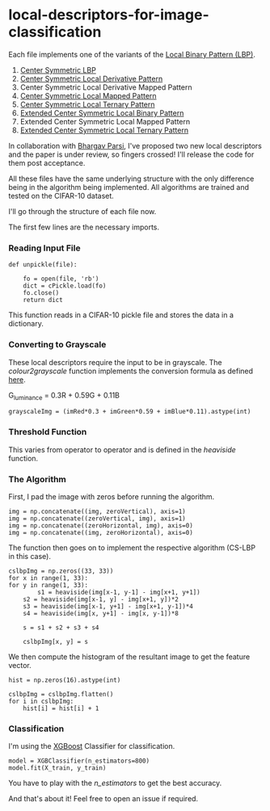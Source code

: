 # local-descriptors-for-image-classification

Each file implements one of the variants of the [Local Binary Pattern (LBP)](http://jultika.oulu.fi/files/isbn9514270762.pdf).

1. [Center Symmetric LBP](http://www.ee.oulu.fi/mvg/files/pdf/pdf_750.pdf)
2. [Center Symmetric Local Derivative Pattern](https://ieeexplore.ieee.org/document/6011859/) 
3. Center Symmetric Local Derivative Mapped Pattern
4. [Center Symmetric Local Mapped Pattern](https://dl.acm.org/citation.cfm?id=2554895)
5. [Center Symmetric Local Ternary Pattern](https://www.computer.org/csdl/proceedings/cvpr/2010/6984/00/05540195-abs.html)
6. [Extended Center Symmetric Local Binary Pattern](https://hal.archives-ouvertes.fr/hal-01227955/document)
7. Extended Center Symmetric Local Mapped Pattern
8. [Extended Center Symmetric Local Ternary Pattern](https://link.springer.com/chapter/10.1007/978-3-642-23321-0_56)

In collaboration with [Bhargav Parsi](https://bhargav265.github.io/bhargavparsi/), I've proposed two new local descriptors and the paper is under review, so fingers crossed! I'll release the code for them post acceptance.

All these files have the same underlying structure with the only difference being in the algorithm being implemented.
All algorithms are trained and tested on the CIFAR-10 dataset.

I'll go through the structure of each file now.

The first few lines are the necessary imports.

### Reading Input File

    def unpickle(file):
	
        fo = open(file, 'rb')
        dict = cPickle.load(fo)
        fo.close()
        return dict
        
This function reads in a CIFAR-10 pickle file and stores the data in a dictionary.

### Converting to Grayscale

These local descriptors require the input to be in grayscale. The *colour2grayscale* function implements the conversion formula as defined [here](http://journals.plos.org/plosone/article?id=10.1371/journal.pone.0029740).

G<sub>luminance</sub> = 0.3R + 0.59G + 0.11B

    grayscaleImg = (imRed*0.3 + imGreen*0.59 + imBlue*0.11).astype(int)


### Threshold Function

This varies from operator to operator and is defined in the *heaviside* function.

### The Algorithm

First, I pad the image with zeros before running the algorithm. 

    img = np.concatenate((img, zeroVertical), axis=1)
    img = np.concatenate((zeroVertical, img), axis=1)
    img = np.concatenate((zeroHorizontal, img), axis=0)
    img = np.concatenate((img, zeroHorizontal), axis=0)

The function then goes on to implement the respective algorithm (CS-LBP in this case). 

    cslbpImg = np.zeros((33, 33))
    for x in range(1, 33):
	for y in range(1, 33):		
       	    s1 = heaviside(img[x-1, y-1] - img[x+1, y+1])
	    s2 = heaviside(img[x-1, y] - img[x+1, y])*2 
	    s3 = heaviside(img[x-1, y+1] - img[x+1, y-1])*4 
	    s4 = heaviside(img[x, y+1] - img[x, y-1])*8

	    s = s1 + s2 + s3 + s4

	    cslbpImg[x, y] = s

We then compute the histogram of the resultant image to get the feature vector.

    hist = np.zeros(16).astype(int)

    cslbpImg = cslbpImg.flatten()
    for i in cslbpImg:
	    hist[i] = hist[i] + 1

### Classification

I'm using the [XGBoost](https://xgboost.readthedocs.io/en/latest/) Classifier for classification.

    model = XGBClassifier(n_estimators=800)
    model.fit(X_train, y_train)

You have to play with the *n_estimators* to get the best accuracy.

And that's about it! Feel free to open an issue if required.

